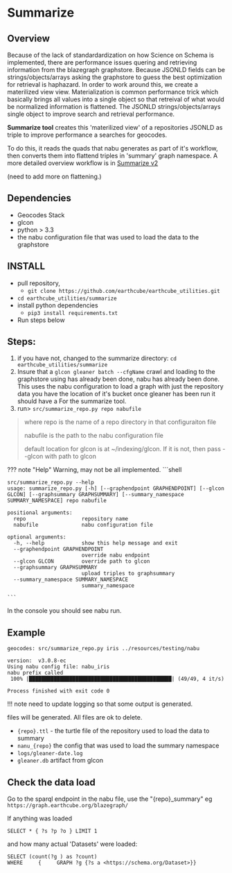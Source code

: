 # Summarize

## Overview
Because of the lack of standardardization on how Science on Schema is implemented, there are performance issues
quering and retrieving information from the blazegraph graphstore. Because JSONLD fields can be strings/objects/arrays
asking the graphstore to guess the best optimization for retrieval is haphazard.
In order to work around this, we create a materilized view view. Materialization is common performance trick
which basically brings all values into a single object so that retreival of what would be normalized
information is flattened.  The JSONLD strings/objects/arrays single object to improve search and retrieval performance. 

**Summarize tool** creates this 'materilized view' of a repositories JSONLD as triple to improve
performance a searches for geocodes. 

To do this, it reads the quads that nabu generates as part of it's workflow, then 
converts them into flattend triples in  'summary' graph namespace.
A more detailed overview workflow is in [Summarize v2](./v2_proposal.md)

(need to add more on flattening.)

## Dependencies
* Geocodes Stack
* glcon
* python > 3.3
* the nabu configuration file that was used to load the data to the graphstore

## INSTALL

* pull repository,
    * `git clone https://github.com/earthcube/earthcube_utilities.git`
* `cd earthcube_utilities/summarize`
* install python dependencies
    * `pip3 install requirements.txt`
* Run steps below

## Steps: 
 
1. if you have not, changed to the summarize directory: `cd  earthcube_utilities/summarize`
2. Insure that a `glcon gleaner batch --cfgName` crawl and loading to the graphstore using has already been done,
nabu has already been done.  
This uses the nabu configuration to load a graph with just the repository data you have the location of it's bucket once gleaner has been run it should have a
For the  summarize tool.
3. run> `src/summarize_repo.py repo nabufile`
> where repo is the name of a repo directory in that configuraiton file
> 
> nabufile is the path to the nabu configuration file
> 
> default location for glcon is at ~/indexing/glcon. If it is not, then pass --glcon with path to glcon

??? note "Help"
    Warning, may not be all implemented.
    ```shell
    
    src/summarize_repo.py --help
    usage: summarize_repo.py [-h] [--graphendpoint GRAPHENDPOINT] [--glcon GLCON] [--graphsummary GRAPHSUMMARY] [--summary_namespace SUMMARY_NAMESPACE] repo nabufile
    
    positional arguments:
      repo                  repository name
      nabufile              nabu configuration file
    
    optional arguments:
      -h, --help            show this help message and exit
      --graphendpoint GRAPHENDPOINT
                            override nabu endpoint
      --glcon GLCON         override path to glcon
      --graphsummary GRAPHSUMMARY
                            upload triples to graphsummary
      --summary_namespace SUMMARY_NAMESPACE
                            summary_namespace

    ```

In the console you should see nabu run. 


## Example

```shell
geocodes: src/summarize_repo.py iris ../resources/testing/nabu 

version:  v3.0.8-ec
Using nabu config file: nabu_iris
nabu prefix called
 100% |██████████████████████████████████████████████| (49/49, 4 it/s)

Process finished with exit code 0

```
!!! note 
    need to update logging so that some output is generated.

files will be generated. All files are ok to delete.

* `{repo}.ttl` - the turtle file of the repository used to load the data to summary
* `nanu_{repo}` the config that was used to load the summary namespace
* `logs/gleaner-date.log`  
* `gleaner.db`  artifact from glcon


## Check the data load
Go to  the sparql endpoint in the nabu file, use the "{repo}_summary" 
eg `https://graph.earthcube.org/blazegraph/`

If anything was loaded
```sparql
SELECT * { ?s ?p ?o } LIMIT 1
```

and how many actual 'Datasets' were loaded:
```sparql
SELECT (count(?g ) as ?count) 
WHERE     {     GRAPH ?g {?s a <https://schema.org/Dataset>}}
```

